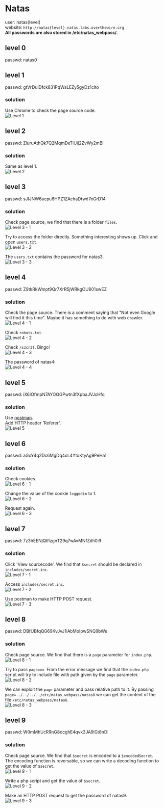 # Natas

user: natas{level} \
website: `http://natas{level}.natas.labs.overthewire.org` \
__All passwords are also stored in /etc/natas_webpass/.__

## level 0
passwd: natas0

## level 1
passwd: gtVrDuiDfck831PqWsLEZy5gyDz1clto

### solution
Use Chrome to check the page source code. \
![Level 1](images/level_1.png)

## level 2
passwd: ZluruAthQk7Q2MqmDeTiUij2ZvWy2mBi

### solution
Same as level 1. \
![Level 2](images/level_2.png)

## level 3
passwd: sJIJNW6ucpu6HPZ1ZAchaDtwd7oGrD14

### solution
Check page source, we find that there is a folder `files`. \
![Level 3 - 1](images/level_3-1.png)

Try to access the folder directly. Something interesting shows up. Click and open `users.txt`. \
![Level 3 - 2](images/level_3-2.png)

The `users.txt` contains the password for natas3. \
![Level 3 - 3](images/level_3-3.png)

## level 4
passwd: Z9tkRkWmpt9Qr7XrR5jWRkgOU901swEZ

### solution
Check the page source. There is a comment saying that "Not even Google will find it this time". Maybe it has something to do with web crawler. \
![Level 4 - 1](images/level_4-1.png)

Check `robots.txt`. \
![Level 4 - 2](images/level_4-2.png)

Check `/s3cr3t`. Bingo! \
![Level 4 - 3](images/level_4-3.png)

The password of natas4: \
![Level 4 - 4](images/level_4-4.png)

## level 5
passwd: iX6IOfmpN7AYOQGPwtn3fXpbaJVJcHfq

### solution
Use [postman](https://www.getpostman.com/). \
Add HTTP header 'Referer'. \
![Level 5](images/level_5.png)

## level 6
passwd: aGoY4q2Dc6MgDq4oL4YtoKtyAg9PeHa1

### solution
Check cookies. \
![Level 6 - 1](images/level_6-1.png)

Change the value of the cookie `loggedin` to 1. \
![Level 6 - 2](images/level_6-2.png)

Request again. \
![Level 6 - 3](images/level_6-3.png)

## level 7
passwd: 7z3hEENjQtflzgnT29q7wAvMNfZdh0i9

### solution
Click 'View sourcecode'. We find that `$secret` should be declared in `includes/secret.inc`. \
![Level 7 - 1](images/level_7-1.png)

Access `includes/secret.inc`. \
![Level 7 - 2](images/level_7-2.png)

Use postman to make HTTP POST request. \
![Level 7 - 3](images/level_7-3.png)

## level 8
passwd: DBfUBfqQG69KvJvJ1iAbMoIpwSNQ9bWe

### solution
Check page source. We find that there is a `page` parameter for `index.php`. \
![Level 8 - 1](images/level_8-1.png)

Try to pass `page=xx`. From the error message we find that the `index.php` script will try to include file with path given by the `page` parameter. \
![Level 8 - 2](images/level_8-2.png)

We can exploit the `page` parameter and pass relative path to it. By passing `page=../../../../etc/natas_webpass/natas8` we can get the content of the file `/etc/natas_webpass/natas8`. \
![Level 8 - 3](images/level_8-3.png)

## level 9
passwd: W0mMhUcRRnG8dcghE4qvk3JA9lGt8nDl

### solution
Check page source. We find that `$secret` is encoded to a `$encodedSecret`. The encoding function is reversable, so we can write a decoding function to get the value of `$secret`. \
![Level 9 - 1](images/level_9-1.png)

Write a php script and get the value of `$secret`. \
![Level 9 - 2](images/level_9-2.png)

Make an HTTP POST request to get the password of natas9. \
![Level 9 - 3](images/level_9-3.png)
